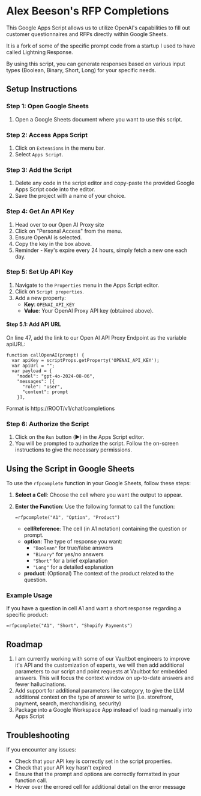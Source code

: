 # Alex Beeson's RFP Completions

This Google Apps Script allows us to utilize OpenAI's capabilities to fill out customer questionnaires and RFPs directly within Google Sheets. 

It is a fork of some of the specific prompt code from a startup I used to have called Lightning Response.

By using this script, you can generate responses based on various input types (Boolean, Binary, Short, Long) for your specific needs.

## Setup Instructions

### Step 1: Open Google Sheets

1. Open a Google Sheets document where you want to use this script.

### Step 2: Access Apps Script

1. Click on `Extensions` in the menu bar.
2. Select `Apps Script`.

### Step 3: Add the Script

1. Delete any code in the script editor and copy-paste the provided Google Apps Script code into the editor.
2. Save the project with a name of your choice.

### Step 4: Get An API Key
1. Head over to our Open AI Proxy site
2. Click on "Personal Access" from the menu.
3. Ensure OpenAI is selected.
4. Copy the key in the box above.
5. Reminder - Key's expire every 24 hours, simply fetch a new one each day.

### Step 5: Set Up API Key

1. Navigate to the `Properties` menu in the Apps Script editor.
2. Click on `Script properties`.
3. Add a new property:
   - **Key**: `OPENAI_API_KEY`
   - **Value**: Your OpenAI Proxy API key (obtained above).

#### Step 5.1: Add API URL
On line 47, add the link to our Open AI API Proxy Endpoint as the variable apiURL:
```
function callOpenAI(prompt) {
  var apiKey = scriptProps.getProperty('OPENAI_API_KEY');
  var apiUrl = "";
  var payload = {
    "model": "gpt-4o-2024-08-06",
    "messages": [{
      "role": "user",
      "content": prompt
    }],
```
Format is https://ROOT/v1/chat/completions

### Step 6: Authorize the Script

1. Click on the `Run` button (▶️) in the Apps Script editor.
2. You will be prompted to authorize the script. Follow the on-screen instructions to give the necessary permissions.

## Using the Script in Google Sheets

To use the `rfpcomplete` function in your Google Sheets, follow these steps:

1. **Select a Cell**: Choose the cell where you want the output to appear.
2. **Enter the Function**: Use the following format to call the function:

   ```
   =rfpcomplete("A1", "Option", "Product")
   ```

   - **cellReference**: The cell (in A1 notation) containing the question or prompt.
   - **option**: The type of response you want:
     - `"Boolean"` for true/false answers
     - `"Binary"` for yes/no answers
     - `"Short"` for a brief explanation
     - `"Long"` for a detailed explanation
   - **product**: (Optional) The context of the product related to the question.

### Example Usage

If you have a question in cell A1 and want a short response regarding a specific product:

```
=rfpcomplete("A1", "Short", "Shopify Payments")
```

## Roadmap
1. I am currently working with some of our Vaultbot engineers to improve it's API and the customization of experts, we will then add additional parameters to our script and point requests at Vaultbot for embedded answers. This will focus the context window on up-to-date answers and fewer hallucinations.
2. Add support for additional parameters like category, to give the LLM additional context on the type of answer to write (i.e. storefront, payment, search, merchandising, security)
3. Package into a Google Workspace App instead of loading manually into Apps Script

## Troubleshooting

If you encounter any issues:

- Check that your API key is correctly set in the script properties.
- Check that your API key hasn't expired
- Ensure that the prompt and options are correctly formatted in your function call.
- Hover over the errored cell for additional detail on the error message